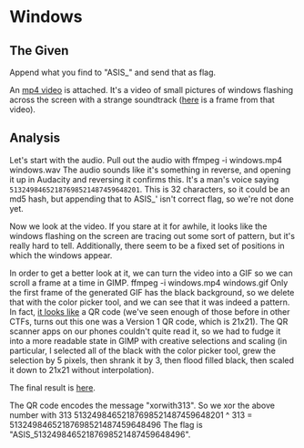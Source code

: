 # Windows

## The Given
Append what you find to "ASIS\_" and send that as flag.

An [mp4 video](windows_assets/windows.mp4) is attached. It's a video of small
pictures of windows flashing across the screen with a strange soundtrack
([here](windows_assets/windows.png) is a frame from that video).

## Analysis
Let's start with the audio. Pull out the audio with
    ffmpeg -i windows.mp4 windows.wav
The audio sounds like it's something in reverse, and opening it up in Audacity
and reversing it confirms this. It's a man's voice saying
`51324984652187698521487459648201`. This is 32 characters, so it could be an
md5 hash, but appending that to ASIS\_' isn't correct flag, so we're not done
yet.

Now we look at the video. If you stare at it for awhile, it looks like the
windows flashing on the screen are tracing out some sort of pattern, but it's
really hard to tell. Additionally, there seem to be a fixed set of positions in
which the windows appear.

In order to get a better look at it, we can turn the video into a GIF so we
can scroll a frame at a time in GIMP.
    ffmpeg -i windows.mp4 windows.gif
Only the first frame of the generated GIF has the black background, so we
delete that with the color picker tool, and we can see that it was indeed a
pattern. In fact, [it looks like](windows_assets/windows_qr_before.png) a QR
code (we've seen enough of those before in other CTFs, turns out this one was
a Version 1 QR code, which is 21x21). The QR scanner apps on our phones
couldn't quite read it, so we had to fudge it into a more readable state in
GIMP with creative selections and scaling (in particular, I selected all of
the black with the color picker tool, grew the selection by 5 pixels, then
shrank it by 3, then flood filled black, then scaled it down to 21x21 without
interpolation).

The final result is [here](windows_assets/windows_qr_after.png).

The QR code encodes the message "xorwith313". So we xor the above number
with 313
    51324984652187698521487459648201 ^ 313 = 51324984652187698521487459648496
The flag is "ASIS\_51324984652187698521487459648496".
